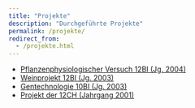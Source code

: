 ```yaml
---
title: "Projekte"
description: "Durchgeführte Projekte"
permalink: /projekte/
redirect_from:
  - /projekte.html
---
```


- [Pflanzenphysiologischer Versuch 12BI (Jg. 2004)](/projekte/pflanzenphysiologischer_versuch-12bi-jg_2004/)
- [Weinprojekt 12BI (Jg. 2003)](/projekte/weinprojekt-12bi-jg_2003/)
- [Gentechnologie 10BI (Jg. 2003)](/projekte/gentechnologie-10bi-jg_2003/)
- [Projekt der 12CH (Jahrgang 2001)](/projekte/projekt_der_12ch-jahrgang_2001/)
